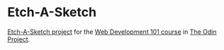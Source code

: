 # Etch-A-Sketch
[Etch-A-Sketch project](https://www.theodinproject.com/courses/web-development-101/lessons/etch-a-sketch-project) for the [Web Development 101 course](https://www.theodinproject.com/courses/web-development-101) in [The Odin Project](https://www.theodinproject.com/).